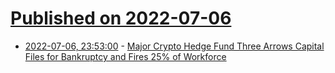 # [Published on 2022-07-06](index.md)

* [2022-07-06, 23:53:00](https://soylentnews.org/article.pl?sid=22/07/06/1131228&from=rss) - [Major Crypto Hedge Fund Three Arrows Capital Files for Bankruptcy and Fires 25% of Workforce](https://soylentnews.org/article.pl?sid=22/07/06/1131228&from=rss)
